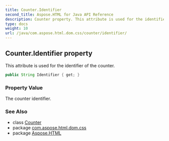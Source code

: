 ```yaml
---
title: Counter.Identifier
second_title: Aspose.HTML for Java API Reference
description: Counter property. This attribute is used for the identifier of the counter
type: docs
weight: 10
url: /java/com.aspose.html.dom.css/counter/identifier/
---
```

## Counter.Identifier property

This attribute is used for the identifier of the counter.

```java
public String Identifier { get; }
```

### Property Value

The counter identifier.

### See Also

* class [Counter](../)
* package [com.aspose.html.dom.css](../../../com.aspose.html.dom.css/)
* package [Aspose.HTML](../../../)
